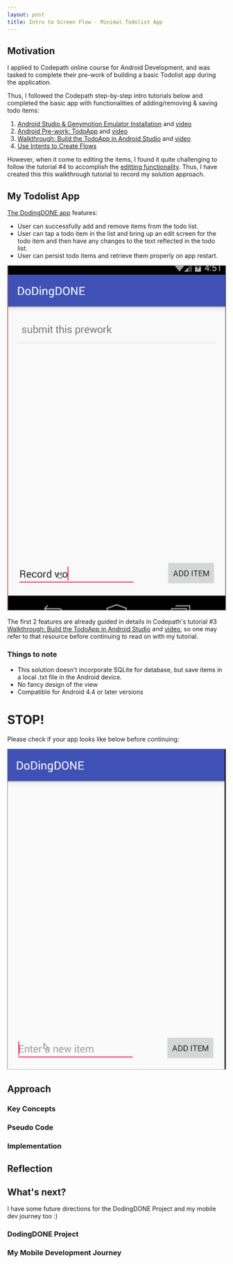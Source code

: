 ```yaml
---
layout: post
title: Intro to Screen Flow - Minimal Todolist App
---
```


## Motivation
I applied to Codepath online course for Android Development, and was tasked to complete their pre-work of building a basic Todolist app during the application.

Thus, I followed the Codepath step-by-step intro tutorials below and completed the basic app with functionalities of adding/removing & saving todo items:

1. [Android Studio & Genymotion Emulator Installation](https://docs.google.com/presentation/d/1iD0sMc-qIG80yZ1AQfDU5nxSAl3Xe4nx-2W_g9yzMSM/edit?usp=sharing) and [video](https://vimeo.com/113893631)
2. [Android Pre-work: TodoApp](http://courses.codepath.com/snippets/intro_to_android/prework) and [video](https://vimeo.com/113893630)
3. [Walkthrough: Build the TodoApp in Android Studio](https://docs.google.com/presentation/d/15JnmfmFa0hJOEkBhG_TeymChLzDzpOTJvBlOj29A9fY/edit?usp=sharing) and [video](https://vimeo.com/72475810)
4. [Use Intents to Create Flows](http://guides.codepath.com/android/Using-Intents-to-Create-Flows)

However, when it come to editing the items, I found it quite challenging to follow the tutorial #4 to accomplish the [editting functionality](http://courses.codepath.com/snippets/intro_to_android/prework#heading-conceptual-overview).
Thus, I have created this this walkthrough tutorial to record my solution approach.

## My Todolist App

[The DodingDONE app](https://github.com/arishuynhvan/dodingDONE) features:
- User can successfully add and remove items from the todo list.
- User can tap a todo item in the list and bring up an edit screen for the todo item and then have any changes to the text reflected in the todo list.
- User can persist todo items and retrieve them properly on app restart.

![DodingDone v0.1.0 Demo](/images/dodingDONE-v0.1.0.gif)

The first 2 features are already guided in details in Codepath's tutorial #3 [Walkthrough: Build the TodoApp in Android Studio](https://docs.google.com/presentation/d/15JnmfmFa0hJOEkBhG_TeymChLzDzpOTJvBlOj29A9fY/edit?usp=sharing) and [video](https://vimeo.com/72475810),
so one may refer to that resource before continuing to read on with my tutorial.

### Things to note
- This solution doesn't incorporate SQLite for database, but save items in a local .txt file in the Android device.
- No fancy design of the view
- Compatible for Android 4.4 or later versions

# STOP!

Please check if your app looks like below before continuing:

![DodingDONE v0.0.1 Demo](/images/dodingDONE-v0.0.1.gif)

## Approach

### Key Concepts

### Pseudo Code

### Implementation


## Reflection


## What's next?
I have some future directions for the DodingDONE Project and my mobile dev journey too :)

### DodingDONE Project

### My Mobile Development Journey


